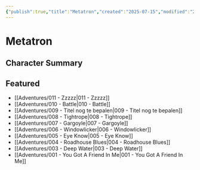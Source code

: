 ```yaml
---
{"publish":true,"title":"Metatron","created":"2025-07-15","modified":"2025-07-16T00:53:35.165+02:00","cssclasses":""}
---
```


# Metatron

## Character Summary

## Featured
- [[Adventures/011 - Zzzzz\|011 - Zzzzz]]
- [[Adventures/010 - Battle\|010 - Battle]]
- [[Adventures/009 - Titel nog te bepalen\|009 - Titel nog te bepalen]]
- [[Adventures/008 - Tightrope\|008 - Tightrope]]
- [[Adventures/007 - Gargoyle\|007 - Gargoyle]]
- [[Adventures/006 - Windowlicker\|006 - Windowlicker]]
- [[Adventures/005 - Eye Know\|005 - Eye Know]]
- [[Adventures/004 - Roadhouse Blues\|004 - Roadhouse Blues]]
- [[Adventures/003 - Deep Water\|003 - Deep Water]]
- [[Adventures/001 - You Got A Friend In Me\|001 - You Got A Friend In Me]]

